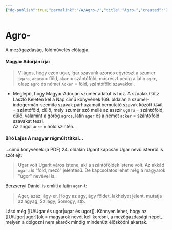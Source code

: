 ```yaml
---
{"dg-publish":true,"permalink":"/A/Agro-/","title":"Agro-","created":"2023-12-15T03:43","updated":"2023-12-15T03:43"}
---
```



# Agro-

A mezőgazdaság, földművelés előtagja.  

#### Magyar Adorján írja:

> Világos, hogy ezen ugar, ígar szavunk azonos egyrészt a szumer `igara`, `agara` = föld, `akar` = szántóföld, másrészt pedig a latin `ager`, olasz `agro` és német `Acker` = föld, szántóföld szavakkal.
- Meglepő, hogy Magyar Adorján szumér adatot is hoz. A szóalak Götz László Keleten kél a Nap című könyvének 169. oldalán a szumér-indogermán-szemita szavak párhuzamait bemutató szavak között `AGAR` = szántóföld, dűlő, mely szumér szó mellé az asszír `ugaru` = szántóföld, dűlő, valamint a görög `agros`, latin `ager` és a német `acker` = szántóföld szavakat teszi.  
Az angol `acre` = hold szintén.  

#### Bíró Lajos A magyar régmúlt titkai...

...című könyvének (a PDF) 24. oldalán Ugarit kapcsán Ugar nevű istenről is szót ejt:  
> Ugar volt Ugarit város istene, aki a szántóföldek istene volt. Az akkád `ugaru` is "föld, mező" jelentésű. De kapcsolatos lehet még a magyarok "ugor" nevével is.  

Berzsenyi Dániel is említi a latin `ager`-t: 
> Ager, azaz: ágy-er. Hogy az agy, ágy földet, lakhelyet jelent, mutatja az agyag, Szilágy, Somogy, stb.  

Lásd még [[U/Ugar és ugor\|ugar és ugor]]. Könnyen lehet, hogy az [[U/Ugor\|ugor]]ok = magyarok nevét kell keresni, a mezőgazdasági népet, melyen a dolgozni nem akarók mindig mindenütt élősködni akartak.  